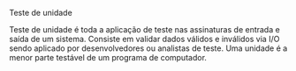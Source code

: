 Teste de unidade

Teste de unidade é toda a aplicação de teste nas assinaturas de entrada e saída de um sistema. Consiste em validar dados válidos e inválidos via I/O sendo aplicado por desenvolvedores ou analistas de teste. Uma unidade é a menor parte testável de um programa de computador.

